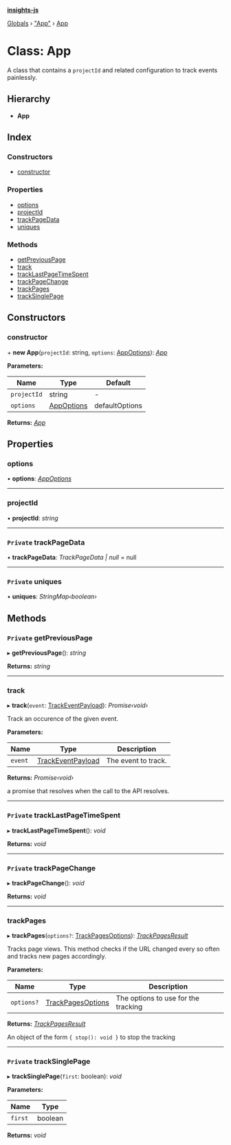 **[insights-js](../README.md)**

[Globals](../globals.md) › [&quot;App&quot;](../modules/_app_.md) › [App](_app_.app.md)

# Class: App

A class that contains a `projectId` and related configuration to track events painlessly.

## Hierarchy

* **App**

## Index

### Constructors

* [constructor](_app_.app.md#constructor)

### Properties

* [options](_app_.app.md#options)
* [projectId](_app_.app.md#projectid)
* [trackPageData](_app_.app.md#private-trackpagedata)
* [uniques](_app_.app.md#private-uniques)

### Methods

* [getPreviousPage](_app_.app.md#private-getpreviouspage)
* [track](_app_.app.md#track)
* [trackLastPageTimeSpent](_app_.app.md#private-tracklastpagetimespent)
* [trackPageChange](_app_.app.md#private-trackpagechange)
* [trackPages](_app_.app.md#trackpages)
* [trackSinglePage](_app_.app.md#private-tracksinglepage)

## Constructors

###  constructor

\+ **new App**(`projectId`: string, `options`: [AppOptions](../interfaces/_app_.appoptions.md)): *[App](_app_.app.md)*

**Parameters:**

Name | Type | Default |
------ | ------ | ------ |
`projectId` | string | - |
`options` | [AppOptions](../interfaces/_app_.appoptions.md) |  defaultOptions |

**Returns:** *[App](_app_.app.md)*

## Properties

###  options

• **options**: *[AppOptions](../interfaces/_app_.appoptions.md)*

___

###  projectId

• **projectId**: *string*

___

### `Private` trackPageData

• **trackPageData**: *TrackPageData | null* =  null

___

### `Private` uniques

• **uniques**: *StringMap‹boolean›*

## Methods

### `Private` getPreviousPage

▸ **getPreviousPage**(): *string*

**Returns:** *string*

___

###  track

▸ **track**(`event`: [TrackEventPayload](../interfaces/_app_.trackeventpayload.md)): *Promise‹void›*

Track an occurence of the given event.

**Parameters:**

Name | Type | Description |
------ | ------ | ------ |
`event` | [TrackEventPayload](../interfaces/_app_.trackeventpayload.md) | The event to track.  |

**Returns:** *Promise‹void›*

a promise that resolves when the call to the API resolves.

___

### `Private` trackLastPageTimeSpent

▸ **trackLastPageTimeSpent**(): *void*

**Returns:** *void*

___

### `Private` trackPageChange

▸ **trackPageChange**(): *void*

**Returns:** *void*

___

###  trackPages

▸ **trackPages**(`options?`: [TrackPagesOptions](../interfaces/_app_.trackpagesoptions.md)): *[TrackPagesResult](../interfaces/_app_.trackpagesresult.md)*

Tracks page views. This method checks if the URL changed every so often and tracks new pages accordingly.

**Parameters:**

Name | Type | Description |
------ | ------ | ------ |
`options?` | [TrackPagesOptions](../interfaces/_app_.trackpagesoptions.md) | The options to use for the tracking  |

**Returns:** *[TrackPagesResult](../interfaces/_app_.trackpagesresult.md)*

An object of the form `{ stop(): void }` to stop the tracking

___

### `Private` trackSinglePage

▸ **trackSinglePage**(`first`: boolean): *void*

**Parameters:**

Name | Type |
------ | ------ |
`first` | boolean |

**Returns:** *void*
